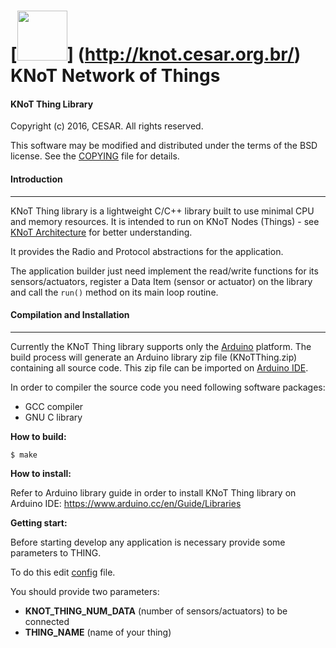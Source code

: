 [<img src="http://knot.cesar.org.br/images/KNoT_logo_topo1.png" height="80">] (http://knot.cesar.org.br/) KNoT Network of Things
=============================================================================

#### KNoT Thing Library

Copyright (c) 2016, CESAR.
All rights reserved.

This software may be modified and distributed under the terms
of the BSD license. See the [COPYING](COPYING) file for details.

#### Introduction
---

KNoT Thing library is a lightweight C/C++ library built to use minimal CPU
and memory resources. It is intended to run on KNoT Nodes (Things) - see [KNoT
Architecture](http://knot.cesar.org.br/images/architecture_knot.png) for better understanding.

It provides the Radio and Protocol abstractions for the application.

The application builder just need implement the read/write functions for its sensors/actuators, register a Data Item (sensor or actuator) on the library and call the `run()` method on its main loop routine.

#### Compilation and Installation
---

Currently the KNoT Thing library supports only the [Arduino](https://www.arduino.cc/) platform. The build process will generate an Arduino library zip file (KNoTThing.zip) containing all source code. This zip file can be imported on [Arduino IDE](https://www.arduino.cc/en/main/software).

In order to compiler the source code you need following software packages:

- GCC compiler
- GNU C library

**How to build:**

`$ make`

**How to install:**

Refer to Arduino library guide in order to install KNoT Thing library on Arduino IDE: https://www.arduino.cc/en/Guide/Libraries

**Getting start:**

Before starting develop any application is necessary provide some parameters to THING.

To do this edit [config](KNoTThing/src/include/config.h) file.

You should provide two parameters:

- **KNOT_THING_NUM_DATA** (number of sensors/actuators) to be connected
- **THING_NAME** (name of your thing)
